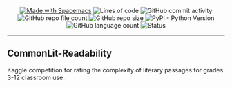 <p align="center">
<a href="https://spacemacs.org"><img src="https://cdn.rawgit.com/syl20bnr/spacemacs/442d025779da2f62fc86c2082703697714db6514/assets/spacemacs-badge.svg" alt="Made with Spacemacs"></a>
<img alt="Lines of code" src="https://img.shields.io/tokei/lines/github/juancoro/Covid19-and-Mobility">
<img alt="GitHub commit activity" src="https://img.shields.io/github/commit-activity/y/juancoro/Covid19-and-Mobility">
<img alt="GitHub repo file count" src="https://img.shields.io/github/directory-file-count/juancoro/Covid19-and-Mobility">
<img alt="GitHub repo size" src="https://img.shields.io/github/repo-size/juancoro/Covid19-and-Mobility">
<img alt="PyPI - Python Version" src="https://img.shields.io/pypi/pyversions/numpy">
<img alt="GitHub language count" src="https://img.shields.io/github/languages/count/juancoro/Covid19-and-Mobility">
<img alt="Status" src="https://img.shields.io/badge/status-awesome-brightgreen">
</p>

---

## CommonLit-Readability
Kaggle competition for rating the complexity of literary passages for grades 3-12 classroom use.

